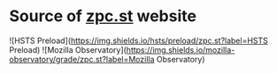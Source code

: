 # Source of [zpc.st](https://zpc.st) website
![HSTS Preload](https://img.shields.io/hsts/preload/zpc.st?label=HSTS Preload)
![Mozilla Observatory](https://img.shields.io/mozilla-observatory/grade/zpc.st?label=Mozilla Observatory)


